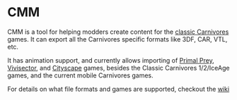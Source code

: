 # CMM

CMM is a tool for helping modders create content for the [classic Carnivores](https://carnivores.fandom.com/wiki/Carnivores_Wiki) games. It can export all the Carnivores specific formats like 3DF, CAR, VTL, etc.

It has animation support, and currently allows importing of [Primal Prey](https://carnivores.fandom.com/wiki/Primal_Prey), [Vivisector](https://carnivores.fandom.com/wiki/Vivisector:_Beast_Within), and [Cityscape](https://carnivores.fandom.com/wiki/Carnivores_Cityscape) games, besides the Classic Carnivores 1/2/IceAge games, and the current mobile Carnivores games.

For details on what file formats and games are supported, checkout the [wiki](https://github.com/Game3DEE/cmm/wiki/File-formats)

